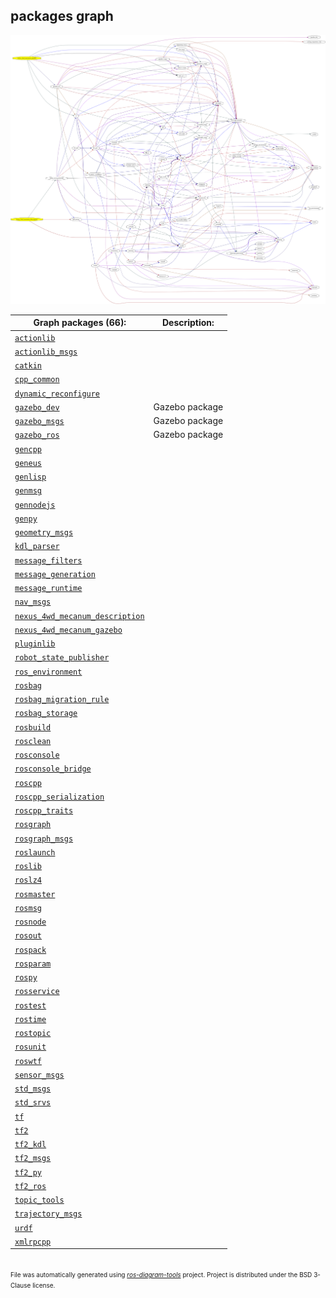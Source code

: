 <!--
File was automatically generated using 'ros-diagram-tools' project.
Project is distributed under the BSD 3-Clause license.
-->

## packages graph

[![full_graph](full_graph.png "full_graph")](full_graph.png)


| Graph packages (66): | Description: |
| -------------------- | ------------ |
| [`actionlib`](nodes/actionlib.html) |  |
| [`actionlib_msgs`](nodes/actionlib_msgs.html) |  |
| [`catkin`](nodes/catkin.html) |  |
| [`cpp_common`](nodes/cpp_common.html) |  |
| [`dynamic_reconfigure`](nodes/dynamic_reconfigure.html) |  |
| [`gazebo_dev`](nodes/gazebo_dev.html) | Gazebo package |
| [`gazebo_msgs`](nodes/gazebo_msgs.html) | Gazebo package |
| [`gazebo_ros`](nodes/gazebo_ros.html) | Gazebo package |
| [`gencpp`](nodes/gencpp.html) |  |
| [`geneus`](nodes/geneus.html) |  |
| [`genlisp`](nodes/genlisp.html) |  |
| [`genmsg`](nodes/genmsg.html) |  |
| [`gennodejs`](nodes/gennodejs.html) |  |
| [`genpy`](nodes/genpy.html) |  |
| [`geometry_msgs`](nodes/geometry_msgs.html) |  |
| [`kdl_parser`](nodes/kdl_parser.html) |  |
| [`message_filters`](nodes/message_filters.html) |  |
| [`message_generation`](nodes/message_generation.html) |  |
| [`message_runtime`](nodes/message_runtime.html) |  |
| [`nav_msgs`](nodes/nav_msgs.html) |  |
| [`nexus_4wd_mecanum_description`](nodes/nexus_4wd_mecanum_description.html) |  |
| [`nexus_4wd_mecanum_gazebo`](nodes/nexus_4wd_mecanum_gazebo.html) |  |
| [`pluginlib`](nodes/pluginlib.html) |  |
| [`robot_state_publisher`](nodes/robot_state_publisher.html) |  |
| [`ros_environment`](nodes/ros_environment.html) |  |
| [`rosbag`](nodes/rosbag.html) |  |
| [`rosbag_migration_rule`](nodes/rosbag_migration_rule.html) |  |
| [`rosbag_storage`](nodes/rosbag_storage.html) |  |
| [`rosbuild`](nodes/rosbuild.html) |  |
| [`rosclean`](nodes/rosclean.html) |  |
| [`rosconsole`](nodes/rosconsole.html) |  |
| [`rosconsole_bridge`](nodes/rosconsole_bridge.html) |  |
| [`roscpp`](nodes/roscpp.html) |  |
| [`roscpp_serialization`](nodes/roscpp_serialization.html) |  |
| [`roscpp_traits`](nodes/roscpp_traits.html) |  |
| [`rosgraph`](nodes/rosgraph.html) |  |
| [`rosgraph_msgs`](nodes/rosgraph_msgs.html) |  |
| [`roslaunch`](nodes/roslaunch.html) |  |
| [`roslib`](nodes/roslib.html) |  |
| [`roslz4`](nodes/roslz4.html) |  |
| [`rosmaster`](nodes/rosmaster.html) |  |
| [`rosmsg`](nodes/rosmsg.html) |  |
| [`rosnode`](nodes/rosnode.html) |  |
| [`rosout`](nodes/rosout.html) |  |
| [`rospack`](nodes/rospack.html) |  |
| [`rosparam`](nodes/rosparam.html) |  |
| [`rospy`](nodes/rospy.html) |  |
| [`rosservice`](nodes/rosservice.html) |  |
| [`rostest`](nodes/rostest.html) |  |
| [`rostime`](nodes/rostime.html) |  |
| [`rostopic`](nodes/rostopic.html) |  |
| [`rosunit`](nodes/rosunit.html) |  |
| [`roswtf`](nodes/roswtf.html) |  |
| [`sensor_msgs`](nodes/sensor_msgs.html) |  |
| [`std_msgs`](nodes/std_msgs.html) |  |
| [`std_srvs`](nodes/std_srvs.html) |  |
| [`tf`](nodes/tf.html) |  |
| [`tf2`](nodes/tf2.html) |  |
| [`tf2_kdl`](nodes/tf2_kdl.html) |  |
| [`tf2_msgs`](nodes/tf2_msgs.html) |  |
| [`tf2_py`](nodes/tf2_py.html) |  |
| [`tf2_ros`](nodes/tf2_ros.html) |  |
| [`topic_tools`](nodes/topic_tools.html) |  |
| [`trajectory_msgs`](nodes/trajectory_msgs.html) |  |
| [`urdf`](nodes/urdf.html) |  |
| [`xmlrpcpp`](nodes/xmlrpcpp.html) |  |


</br>
<font size="1">
File was automatically generated using <a href="https://github.com/anetczuk/ros-diagram-tools"><i>ros-diagram-tools</i></a> project.
Project is distributed under the BSD 3-Clause license.
</font>
